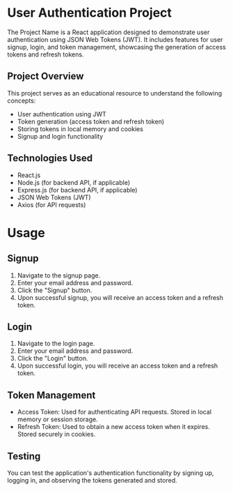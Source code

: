 # User Authentication Project

The Project Name is a React application designed to demonstrate user authentication using JSON Web Tokens (JWT). It includes features for user signup, login, and token management, showcasing the generation of access tokens and refresh tokens.

## Project Overview

This project serves as an educational resource to understand the following concepts:

- User authentication using JWT
- Token generation (access token and refresh token)
- Storing tokens in local memory and cookies
- Signup and login functionality

## Technologies Used

- React.js
- Node.js (for backend API, if applicable)
- Express.js (for backend API, if applicable)
- JSON Web Tokens (JWT)
- Axios (for API requests)

# Usage

## Signup

1. Navigate to the signup page.
2. Enter your email address and password.
3. Click the "Signup" button.
4. Upon successful signup, you will receive an access token and a refresh token.

## Login

1. Navigate to the login page.
2. Enter your email address and password.
3. Click the "Login" button.
4. Upon successful login, you will receive an access token and a refresh token.

## Token Management

- Access Token: Used for authenticating API requests. Stored in local memory or session storage.
- Refresh Token: Used to obtain a new access token when it expires. Stored securely in cookies.

## Testing

You can test the application's authentication functionality by signing up, logging in, and observing the tokens generated and stored.
